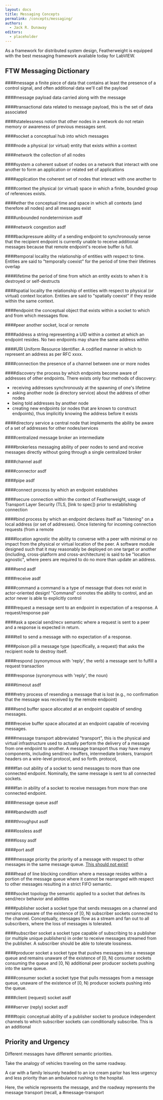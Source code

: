 ```yaml
---
layout: docs
title: Messaging Concepts
permalink: /concepts/messaging/
authors:
  - Jack R. Dunaway
editors:
  - placeholder
---
```


As a framework for distributed system design, Featherweight
is equipped with the best messaging framework available
today for LabVIEW.

## FTW Messaging Dictionary

####message
a finite piece of data that contains at least
the presence of a control signal, and often additional data
we'll call the payload

####message payload
data carried along with the message

####transactional data
related to message payload, this is the set
of data associated 

####statelessness
notion that other nodes in a network do not retain
memory or awareness of previous messages sent.

####socket
a conceptual hub into which messages 

####node
a physical (or virtual) entity that exists within a context

####network
the collection of all nodes

####system
a coherent subset of nodes on a network that interact
with one another to form an application or related set of applications

####application
the coherent set of nodes that interact with
one another to

####context
the physical (or virtual) space in which a finite,
bounded group of references exists.

####ether
the conceptual time and space in which all contexts (and
therefore all nodes) and all messages exist

####unbounded nondeterminism
asdf

####network congestion
asdf

####backpressure
ability of a sending endpoint to synchronously sense
that the recipient endpoint is currently unable to receive additional
messages because that remote endpoint's receive buffer is full.

####temporal locality
the relationship of entities with
respect to time. Entities are said to "temporally coexist"
for the period of time their lifetimes overlap

####lifetime
the period of time from which an entity exists to when
it is destroyed or self-destructs

####spatial locality
the relationship of entities
with respect to physical (or virtual) context location.
Entities are said to "spatially coexist" if they reside
within the same context.

####endpoint
the conceptual object that exists within a socket to
which and from which messages flow.

####peer
another socket, local or remote

####address
a string representing a UID within a context at which
an endpoint resides. No two endpoints may share the same address
within

####URI
Uniform Resource Identifier. A codified manner in which to
represent an address as per RFC xxxx. 

####connection
the presence of a channel between one or more nodes

####discovery
the process by which endpoints become aware of addresses
of other endpoints. There exists only four methods of discovery:
* receiving addresses synchronously at the spawning of one's lifetime
* asking another node (a directory service) about the address of other nodes
* being told addresses by another node
* creating new endpoints (or nodes that are known to construct endpoints),
  thus implicitly knowing the address before it exists

####directory service
a central node that implements the ability be
aware of a set of addresses for other nodes/services

####centralized message broker
an intermediate

####brokerless messaging
ability of peer nodes to send and receive messages directly
without going through a single centralized broker

####channel
asdf

####connector
asdf

####pipe
asdf

####connect
process by which an endpoint establishes

####secure connection
within the context of Featherweight, usage of
Transport Layer Security (TLS, [link to spec]) prior to establishing
connection

####bind
process by which an endpoint declares itself as "listening"
on a local address (or set of addresses). Once listening for incoming
connection requests (from a remote

####location agnostic
the ability to converse with a peer with minimal or no impact
from the physical or virtual location of the peer. A software
module designed such that it may reasonably be deployed on one
target or another (including, cross-platform and cross-architecture)
is said to be "location agnostic", where peers are required to
do no more than update an address.

####send
asdf

####receive
asdf

####command
a command is a type of message that does not exist in
actor-oriented design! "Command" connotes the ability to control, and
an actor never is able to explicitly control 

####request
a message sent to an endpoint in expectation of a response.
A request/response pair 

####ask
a special send/recv semantic where a request is sent to a peer
and a response is expected in return.

####tell
to send a message with no expectation of a response.

####poison pill
a message type (specifically, a request) that asks the
recipient node to destroy itself.

####respond
(synonymous with 'reply', the verb) a message sent to fulfill
a request transaction

####response
(synonymous with 'reply', the noun)

####timeout
asdf

####retry
process of resending a message that is lost (e.g., no confirmation
that the message was received by the remote endpoint)

####send buffer
space allocated at an endpoint capable of sending messages.

####receive buffer
space allocated at an endpoint capable of receiving messages.

####message transport
abbreviated "transport", this is the physical and
virtual infrastructure used to actually perform the delivery of a
message from one endpoint to another. A message transport thus may have
many components, including send/recv buffers, intermediate brokers, transport
headers on a wire-level protocol, and so forth.
protocol, 

####fan out
ability of a socket to send messages to more than one connected
endpoint. Nominally, the same message is sent to all connected sockets.

####fan in
ability of a socket to receive messages from more than one connected
endpoint.

####message queue
asdf

####bandwidth
asdf

####throughput
asdf

####lossless
asdf

####lossy
asdf

####port
asdf

####message priority
the priority of a message with respect to other messages
in the same message queue. [This should not exist!](#priority)

####head of line blocking
condition where a message resides within a portion
of the message queue where it cannot be rearranged with respect to other
messages resulting in a strict FIFO semantic.

####socket topology
the semantic applied to a socket that defines its
send/recv behavior and abilities

####publisher socket
a socket type that sends messages on a channel and remains
unaware of the existence of [0, N) subscriber sockets connected to the channel.
Conceptually, messages flow as a stream and fan out to all subscribers, where
the loss of messages is tolerated.

####subscriber socket
a socket type capable of subscribing to a publisher
(or multiple unique publishers) in order to receive messages streamed from the
publisher. A subscriber should be able to tolerate lossiness.

####producer socket
a socket type that pushes messages into a message queue and
remains unaware of the existence of [0, N) consumer sockets consuming
the queue and [0, N) additional peer producer sockets pushing into the
same queue.

####consumer socket
a socket type that pulls messages from a message queue,
unaware of the existence of [0, N) producer sockets pushing
into the queue.

####client (request) socket
asdf

####server (reply) socket
asdf

####topic
conceptual ability of a publisher socket to produce independent
channels to which subscriber sockets can conditionally subscribe. This is
an additional 

## Priority and Urgency

Different messages have different semantic priorities.

Take the analogy of vehicles traveling on the same roadway.

A car with a family leisurely headed to an ice cream parlor has
less urgency and less priority than an ambulance rushing to the
hospital.

Here, the vehicle represents the message, and the roadway represents
the message transport (recall, a #message-transport
